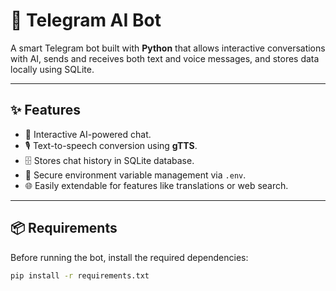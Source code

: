 # 🤖 Telegram AI Bot

A smart Telegram bot built with **Python** that allows interactive conversations with AI, sends and receives both text and voice messages, and stores data locally using SQLite.

---

## ✨ Features
- 💬 Interactive AI-powered chat.
- 🎙️ Text-to-speech conversion using **gTTS**.
- 🗄️ Stores chat history in SQLite database.
- 🔑 Secure environment variable management via `.env`.
- 🌐 Easily extendable for features like translations or web search.

---

## 📦 Requirements
Before running the bot, install the required dependencies:
```bash
pip install -r requirements.txt
